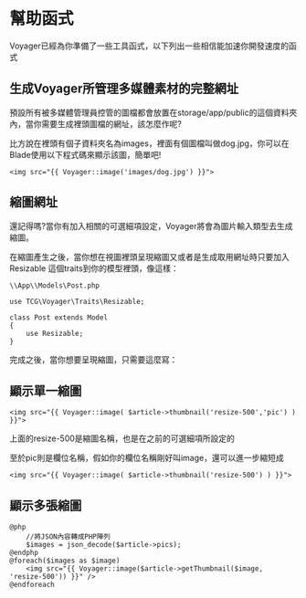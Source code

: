 # 幫助函式

Voyager已經為你準備了一些工具函式，以下列出一些相信能加速你開發速度的函式

## 生成Voyager所管理多媒體素材的完整網址

預設所有被多媒體管理員控管的圖檔都會放置在storage/app/public的這個資料夾內，當你需要生成裡頭圖檔的網址，該怎麼作呢?

比方說在裡頭有個子資料夾名為images，裡面有個圖檔叫做dog.jpg，你可以在Blade使用以下程式碼來顯示該圖，簡單吧!

`<img src="{{ Voyager::image('images/dog.jpg') }}">`

## 縮圖網址

還記得嗎?當你有加入相關的可選細項設定，Voyager將會為圖片輸入類型去生成縮圖。

在縮圖產生之後，當你想在視圖裡頭呈現縮圖又或者是生成取用網址時只要加入 Resizable 這個traits到你的模型裡頭，像這樣：

```
\\App\\Models\Post.php

use TCG\Voyager\Traits\Resizable;

class Post extends Model
{
    use Resizable;
}
```

完成之後，當你想要呈現縮圖，只需要這麼寫：

## 顯示單一縮圖

`<img src="{{ Voyager::image( $article->thumbnail('resize-500','pic') ) }}">`

上面的resize-500是縮圖名稱，也是在之前的可選細項所設定的

至於pic則是欄位名稱，假如你的欄位名稱剛好叫image，還可以進一步縮短成

`<img src="{{ Voyager::image( $article->thumbnail('resize-500') ) }}">`

## 顯示多張縮圖

```
@php
    //將JSON內容轉成PHP陣列
    $images = json_decode($article->pics);
@endphp
@foreach($images as $image)
    <img src="{{ Voyager::image($article->getThumbnail($image, 'resize-500')) }}" />
@endforeach
```


